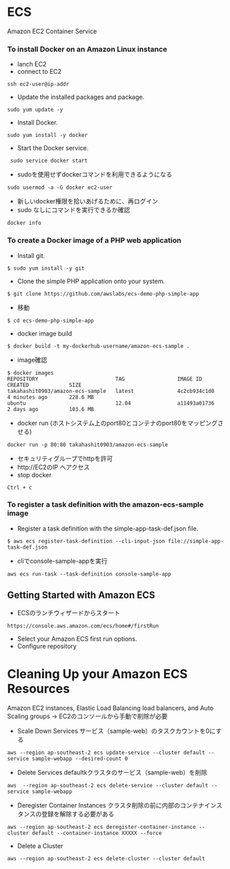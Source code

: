 # ECS
Amazon EC2 Container Service


### To install Docker on an Amazon Linux instance

- lanch EC2
- connect to EC2
```
ssh ec2-user@ip-addr
```
- Update the installed packages and package.
```
sudo yum update -y
```
- Install Docker.
```
sudo yum install -y docker
```
- Start the Docker service.
```
 sudo service docker start
```
- sudoを使用せずdockerコマンドを利用できるようになる
```
sudo usermod -a -G docker ec2-user
```
- 新しいdocker権限を拾いあげるために、再ログイン
- sudo なしにコマンドを実行できるか確認
```
docker info
```


### To create a Docker image of a PHP web application

- Install git.
```
$ sudo yum install -y git
```
- Clone the simple PHP application onto your system.
```
$ git clone https://github.com/awslabs/ecs-demo-php-simple-app
```
- 移動
```
$ cd ecs-demo-php-simple-app
```
- docker image build
```
$ docker build -t my-dockerhub-username/amazon-ecs-sample .
```
- image確認
```
$ docker images
REPOSITORY                         TAG                 IMAGE ID            CREATED             SIZE
takahashit0903/amazon-ecs-sample   latest              4c2cb934c1d0        4 minutes ago       228.6 MB
ubuntu                             12.04               a11493a01736        2 days ago          103.6 MB
```
- docker run (ホストシステム上のport80とコンテナのport80をマッピングさせる)
```
docker run -p 80:80 takahashit0903/amazon-ecs-sample
```
- セキュリティグループでhttpを許可
- http://EC2のIP へアクセス
- stop docker
```
Ctrl + c
```

### To register a task definition with the amazon-ecs-sample image

- Register a task definition with the simple-app-task-def.json file.
```
$ aws ecs register-task-definition --cli-input-json file://simple-app-task-def.json
```
- cliでconsole-sample-appを実行
```
aws ecs run-task --task-definition console-sample-app
```

## Getting Started with Amazon ECS

- ECSのランチウィザードからスタート
```
https://console.aws.amazon.com/ecs/home#/firstRun
```
- Select your Amazon ECS first run options.
- Configure repository


# Cleaning Up your Amazon ECS Resources


Amazon EC2 instances, Elastic Load Balancing load balancers, and Auto Scaling groups
->  EC2のコンソールから手動で削除が必要

- Scale Down Services
サービス（sample-web）のタスクカウントを0にする
```
aws --region ap-southeast-2 ecs update-service --cluster default --service sample-webapp --desired-count 0
```

- Delete Services
defaultkクラスタのサービス（sample-web）を削除
```
aws  --region ap-southeast-2 ecs delete-service --cluster default --service sample-webapp
```

- Deregister Container Instances
クラスタ削除の前に内部のコンテナインスタンスの登録を解除する必要がある
```
aws --region ap-southeast-2 ecs deregister-container-instance --cluster default --container-instance XXXXX --force
```

- Delete a Cluster
```
aws --region ap-southeast-2 ecs delete-cluster --cluster default
```
